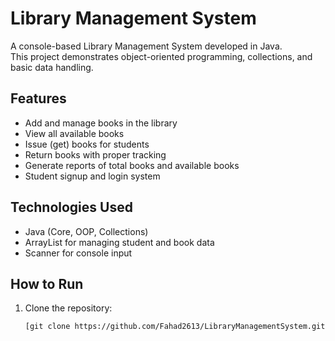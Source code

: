 # Library Management System

A console-based Library Management System developed in Java.  
This project demonstrates object-oriented programming, collections, and basic data handling.

## Features

- Add and manage books in the library
- View all available books
- Issue (get) books for students
- Return books with proper tracking
- Generate reports of total books and available books
- Student signup and login system

## Technologies Used

- Java (Core, OOP, Collections)
- ArrayList for managing student and book data
- Scanner for console input

## How to Run

1. Clone the repository:  
   ```bash
   [git clone https://github.com/Fahad2613/LibraryManagementSystem.git
